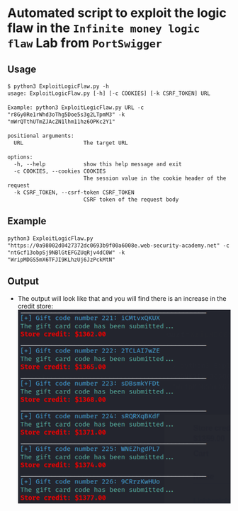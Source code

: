 # Automated script to exploit the logic flaw in the `Infinite money logic flaw` Lab from `PortSwigger`

## Usage
```
$ python3 ExploitLogicFlaw.py -h
usage: ExploitLogicFlaw.py [-h] [-c COOKIES] [-k CSRF_TOKEN] URL

Example: python3 ExploitLogicFlaw.py URL -c "r8Gy0Re1rWhd3oThg5Doe5s3g2LTpmM3" -k "mWrQTthUTmZJAcZN1lhm11hz6OPKc2Y1"

positional arguments:
  URL                   The target URL

options:
  -h, --help            show this help message and exit
  -c COOKIES, --cookies COOKIES
                        The session value in the cookie header of the request
  -k CSRF_TOKEN, --csrf-token CSRF_TOKEN
                        CSRF token of the request body
```

## Example
```
python3 ExploitLogicFlaw.py "https://0a98002d0427372dc0693b9f00a6008e.web-security-academy.net" -c "ntGcf13obpSj9NBlGtEFGZUqRjv4dC0W" -k "WripMDGS5mX6TFJI9KLhzUj6JzPckMtN"
```

## Output
- The output will look like that and you will find there is an increase in the credit store:
![ScriptOutput](https://github.com/Sec0gh/python-scripts/blob/main/Infinite%20money%20logic%20flaw/Lab13_ScriptOuptut.png)
